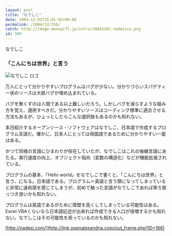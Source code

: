 ```yaml
---
layout: post
title: "なでしこ"
date: 2004-12-01T15:01:02+09:00
permalink: /2004/12/356/
catch: http://image.moongift.jp/intro/20041201-nadesico.png
id: 399
---
```

なでしこ  
<!--more-->

### 「こんにちは世界」と言う
  

![なでしこ ロゴ](http://image.moongift.jp/intro/20041201-nadesico.png "なでしこ ロゴ")

  

万人にとって分かりやすいプログラムはバグが少ない。分かりづらいスパゲティー状のソースは大抵バグが埋め込まれている。

  

バグを無くすのは人間である以上難しいだろう。しかしバグを減らすような組み方を覚え、適用すべきだ。分かりやすいソースはコーディング標準に適合させる方法もあるが、ひょっとしたらこんな選択肢もあるのかも知れない。

  

本日紹介するオープンソース・ソフトウェアはなでしこ、日本語で作成するプログラム言語だ。確かに、日本人にとっては母国語であるために分かりやすい一面はある。

  

かつて同様の言語にひまわりが存在していたが、なでしこはこれの後継言語にあたる。実行速度の向上、オブジェクト指向（変数の構造化）などが機能拡張されている。

  

プログラムの基本、「Hello world」をなでしこで書くと、「こんにちは世界」と言う、になる。日本語である。プログラム＝英語と言う頭になってしまっていると非常に違和感を感じてしまうが、初めて触った言語がなでしこであれば寧ろ取っつき良いかも知れない。

  

プログラムは英語であるがために障壁を高くしてしまっている可能性はある。Excel VBAくらいなら日本語記述が出来れば作成できる人口が倍増するかも知れない。なでしこはその可能性を担っているのかも知れない。

  

[http://nadesi.com/](http://link.openalexandria.com/out_frame.php?ID=186)

